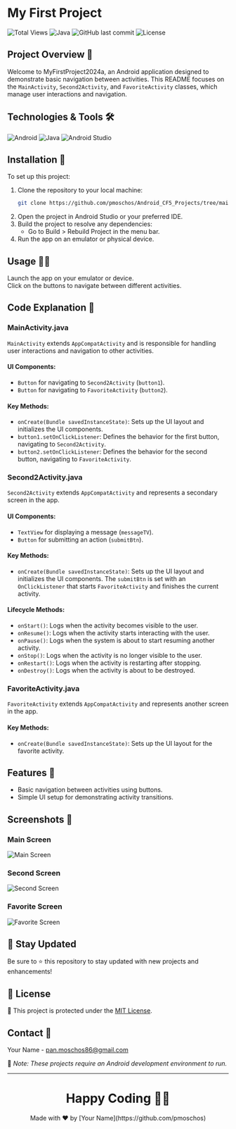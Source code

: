 # My First Project

![Total Views](https://views.whatilearened.today/views/github/pmoschos/android-projects.svg) ![Java](https://img.shields.io/badge/language-Java-orange.svg) ![GitHub last commit](https://img.shields.io/github/last-commit/pmoschos/Android_CF5_Projects) ![License](https://img.shields.io/badge/license-MIT-green.svg)

## Project Overview 🌟
Welcome to MyFirstProject2024a, an Android application designed to demonstrate basic navigation between activities. This README focuses on the `MainActivity`, `Second2Activity`, and `FavoriteActivity` classes, which manage user interactions and navigation.

## Technologies & Tools 🛠️

![Android](https://img.shields.io/badge/-Android-3DDC84?style=for-the-badge&logo=android&logoColor=white)
![Java](https://img.shields.io/badge/-Java-007396?style=for-the-badge&logo=java&logoColor=white)
![Android Studio](https://img.shields.io/badge/-Android%20Studio-3DDC84?style=for-the-badge&logo=android-studio&logoColor=white)

## Installation 🚀
To set up this project:
1. Clone the repository to your local machine:
   ```sh
   git clone https://github.com/pmoschos/Android_CF5_Projects/tree/main/01.%20First%20Project
   ```
2. Open the project in Android Studio or your preferred IDE.
3. Build the project to resolve any dependencies:
   - Go to Build > Rebuild Project in the menu bar.
4. Run the app on an emulator or physical device.

## Usage 🏃‍♂️
Launch the app on your emulator or device.  
Click on the buttons to navigate between different activities.  

## Code Explanation 📝

### MainActivity.java
`MainActivity` extends `AppCompatActivity` and is responsible for handling user interactions and navigation to other activities.

#### UI Components:
- `Button` for navigating to `Second2Activity` (`button1`).
- `Button` for navigating to `FavoriteActivity` (`button2`).

#### Key Methods:
- `onCreate(Bundle savedInstanceState)`: Sets up the UI layout and initializes the UI components.
- `button1.setOnClickListener`: Defines the behavior for the first button, navigating to `Second2Activity`.
- `button2.setOnClickListener`: Defines the behavior for the second button, navigating to `FavoriteActivity`.

### Second2Activity.java
`Second2Activity` extends `AppCompatActivity` and represents a secondary screen in the app.

#### UI Components:
- `TextView` for displaying a message (`messageTV`).
- `Button` for submitting an action (`submitBtn`).

#### Key Methods:
- `onCreate(Bundle savedInstanceState)`: Sets up the UI layout and initializes the UI components. The `submitBtn` is set with an `OnClickListener` that starts `FavoriteActivity` and finishes the current activity.

#### Lifecycle Methods:
- `onStart()`: Logs when the activity becomes visible to the user.
- `onResume()`: Logs when the activity starts interacting with the user.
- `onPause()`: Logs when the system is about to start resuming another activity.
- `onStop()`: Logs when the activity is no longer visible to the user.
- `onRestart()`: Logs when the activity is restarting after stopping.
- `onDestroy()`: Logs when the activity is about to be destroyed.

### FavoriteActivity.java
`FavoriteActivity` extends `AppCompatActivity` and represents another screen in the app.

#### Key Methods:
- `onCreate(Bundle savedInstanceState)`: Sets up the UI layout for the favorite activity.

## Features 🌟
- Basic navigation between activities using buttons.
- Simple UI setup for demonstrating activity transitions.

## Screenshots 📸

### Main Screen
![Main Screen](https://github.com/pmoschos/MyFirstProject2024a/assets/133533759/xxxxxxxx-xxxx-xxxx-xxxx-xxxxxxxxxxxx)

### Second Screen
![Second Screen](https://github.com/pmoschos/MyFirstProject2024a/assets/133533759/yyyyyyyy-yyyy-yyyy-yyyy-yyyyyyyyyyyy)

### Favorite Screen
![Favorite Screen](https://github.com/pmoschos/MyFirstProject2024a/assets/133533759/zzzzzzzz-zzzz-zzzz-zzzz-zzzzzzzzzzzz)

## 📢 Stay Updated
Be sure to ⭐ this repository to stay updated with new projects and enhancements!

## 📄 License
🔐 This project is protected under the [MIT License](https://mit-license.org/).

## Contact 📧
Your Name - [pan.moschos86@gmail.com](mailto:pan.moschos86@gmail.com)

🔗 *Note: These projects require an Android development environment to run.*

---

<h1 align="center">Happy Coding 👨‍💻</h1>
<p align="center">
  Made with ❤️ by [Your Name](https://github.com/pmoschos)
</p>